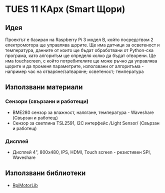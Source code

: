 # TUES 11 КАрх (Smart Щори)

## Идея

Проектът е базиран на Raspberry Pi 3 модел B, който посредством 2 електромотора ще управлява щорите. Ще има датчици за осветеност и температура, данните от които ще бъдат обработвани от Python-ска програма, като алгоритъм ще определя колко да бъдат отворени. Ще има touchscreen, с който потребителите ще може ръчно да управлява щорите и да променя параметрите, използвани от алгоритъма - например час на отваряне/затваряне; осветеност; температура

## Използвани материали

### Сензори (свързани и работещи)

* BME280 сензор за влажност, налягане, температура - Waveshare (Свързан и работещ)
* Сензор за светлина TSL2591, I2C интерфейс /Light Sensor/ (Свързан и работещ)

### Дисплей

* Дисплей 4", 800x480, IPS, HDMI, Touch screen - резистивен SPI, Waveshare

## Използвани библиотеки

* [RpiMotorLib](https://github.com/gavinlyonsrepo/RpiMotorLib)
